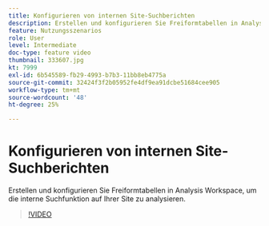 ```yaml
---
title: Konfigurieren von internen Site-Suchberichten
description: Erstellen und konfigurieren Sie Freiformtabellen in Analysis Workspace, um die interne Suchfunktion auf Ihrer Site zu analysieren.
feature: Nutzungsszenarios
role: User
level: Intermediate
doc-type: feature video
thumbnail: 333607.jpg
kt: 7999
exl-id: 6b545589-fb29-4993-b7b3-11bb8eb4775a
source-git-commit: 32424f3f2b05952fe4df9ea91dcbe51684cee905
workflow-type: tm+mt
source-wordcount: '48'
ht-degree: 25%

---
```


# Konfigurieren von internen Site-Suchberichten

Erstellen und konfigurieren Sie Freiformtabellen in Analysis Workspace, um die interne Suchfunktion auf Ihrer Site zu analysieren.

>[!VIDEO](https://video.tv.adobe.com/v/333607/?quality=12&learn=on)
